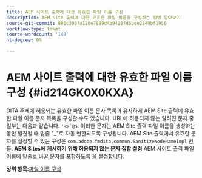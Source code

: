```yaml
---
title: AEM 사이트 출력에 대한 유효한 파일 이름 구성
description: AEM Site 출력에 대한 유효한 파일 이름을 구성하는 방법 알아보기
source-git-commit: 801c306fa120e7889d4b9428fd5bee2849bf1956
workflow-type: tm+mt
source-wordcount: '140'
ht-degree: 0%

---
```



# AEM 사이트 출력에 대한 유효한 파일 이름 구성 {#id214GK0X0KXA}

DITA 주제에 허용되는 유효한 파일 이름 문자 목록과 유사하게 AEM Site 출력에 유효한 파일 이름 문자 목록을 구성할 수도 있습니다. URL에 허용되지 않는 알려진 문자 중 일부는 다음과 같습니다. ```'<>`@$```. 이러한 문자는 AEM Site 출력 파일 이름을 생성하는 동안 발견될 때 밑줄 &quot;_&quot;로 자동 변환되도록 구성됩니다. AEM Site 출력에서 유효한 문자를 설정할 수 있는 구성은 `com.adobe.fmdita.common.SanitizeNodeNameImpl` 번들. **AEM Sites에 게시하기 위해 허용되지 않는 문자 집합 설정** AEM 사이트 출력 파일 이름에 밑줄로 바꿀 문자를 포함하도록 을 설정합니다.

**상위 항목:**[&#x200B;파일 이름 구성](conf-file-names.md)

